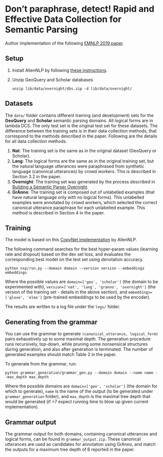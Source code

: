 # Don’t paraphrase, detect! Rapid and Effective Data Collection for Semantic Parsing

Author implementation of the following [EMNLP 2019 paper](https://www.aclweb.org/anthology/D19-1394.pdf).

## Setup

1. Install AllenNLP by following [these instructions](https://github.com/allenai/allennlp#installation). 
   

    
2. Unzip GeoQuery and Scholar databases
    ```
    unzip lib/data/overnight/dbs.zip -d lib/data/overnight/
    ```

## Datasets
The `data/` folder contains different training (and development) sets for the **GeoQuery** and **Scholar** semantic parsing domains. All logical forms are in lambda DCS. The only test set is the original test set for these datasets. The difference between the training sets is in their data collection methods, that correspond to the methods described in the paper. Following are the details for all data collection methods.
1. **Nat**: The training set is the same as in the original dataset (GeoQuery or Scholar).
2. **Lang**: The logical forms are the same as in the original training set, but the natural language utterances were paraphrased from synthetic language (canonical utterances) by crowd workers. This is described in Section 3.2 in the paper.
3. **Overnight**: The training set was generated by the process described in [Building a Semantic Parser Overnight](https://nlp.stanford.edu/pubs/wang-berant-liang-acl2015.pdf).
4. **GrAnno**: The training set is composed out of unlabelled examples (that have natural language only with no logical forms). This unlabelled examples were annotated by crowd workers, which selected the correct canonical utterance paraphrase for each unlabelled example. This method is described in Section 4 in the paper.

## Training

 The model is based on this [CopyNet implementation](https://github.com/allenai/allennlp/blob/master/allennlp/models/encoder_decoders/copynet_seq2seq.py) by AllenNLP.

The following command searches for the best hyper-param values (learning rate and dropout) based on the dev set loss, and evaluates the corresponding best model on the test set using denotation accuracy.
```
python nsp/run.py --domain domain --version version --embeddings embeddings
``` 

Where the possible values are `domain=['geo', 'scholar']` (the domain to be experimented with), `version=['nat', 'lang', 'granno', 'overnight']`  (the version of the training set - details in the above section), and `embeddings=['glove', 'elmo']` (pre-trained embeddings to be used by the encoder).

The results are written to a log file under the `logs/` folder.

## Generating from the grammar

You can use the grammar to generate `(canonical_utterance, logical_form)` pairs exhaustively up to some maximal depth. The generation procedure runs recursively, top-down, while pruning some nonsensical structures during generation, and also after generation is terminated. The number of generated examples should match Table 2 in the paper.

To generate from the grammar, run:
```
python grammar_generation/grammar_gen.py --domain domain --name name --max_depth max_depth
``` 

Where the possible domains are `domain=['geo', 'scholar']` (the domain for which to generate), `name` is the name of the output (to be generated under `grammar_generation` folder), and `max_depth` is the maximal tree depth that would be generated (if >7 expect running time to blow up given current implementation).

## Grammar output
The grammar output for both domains, containing canonical utterances and logical forms, can be found in `grammar_output.zip`. These canonical utterances are used as candidates for annotation using GrAnno, and match the outputs for a maximum tree depth of 6 reported in the paper.